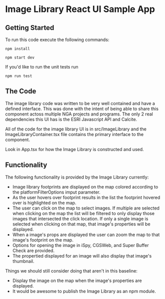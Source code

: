 # Image Library React UI Sample App

## Getting Started

To run this code execute the following commands:

`
npm install
`

`
npm start dev
`

If you'd like to run the unit tests run

`
npm run test
`

## The Code

The image library code was written to be very well contained and have a defined interface.  This was done with the intent of being able to share this component actoss multiple NGA projects and programs.  The only 2 real dependencies this UI has is the ESRI Javascript API and Calcite.

All of the code for the image library UI is in src/ImageLibrary and the ImageLibraryContainer.tsx file contains the primary interface to the component.

Look in App.tsx for how the Image Library is constructed and used.

## Functionality

The following functionality is provided by the Image Library currently:

* Image library footprints are displayed on the map colored according to the platformFilterOptions imput parameter.
* As the user hovers over footprint results in the list the footprint hovered over is highlighted on the map.
* The user can click on the map to select images.  If multiple are selected when clicking on the map the list will be filtered to only display those images that intersected the click location.  If only a single image is selected when clicking on that map, that image's properties will be displayed.
* When a image's props are displayed the user can zoom the map to that image's footprint on the map.
* Options for opening the image in iSpy, CGSWeb, and Super Buffer Check are provided.
* The propertied displayed for an image will also display that image's thumbnail.

Things we should still consider doing that aren't in this baseline:

* Display the image on the map when the image's properties are displayed.
* It would be awesome to publish the Image Library as an npm module.